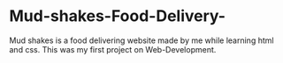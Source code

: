 # Mud-shakes-Food-Delivery-
Mud shakes is a food delivering website made by me while learning html and css.
This was my first project on Web-Development.
